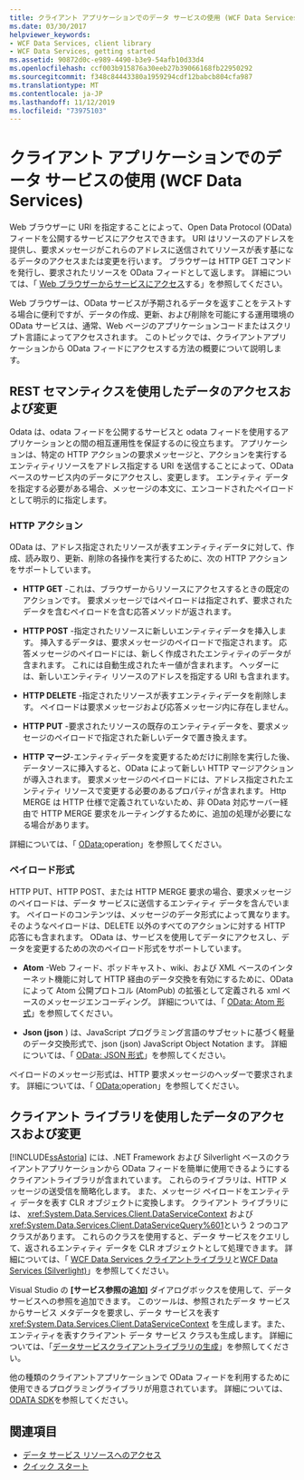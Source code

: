 ```yaml
---
title: クライアント アプリケーションでのデータ サービスの使用 (WCF Data Services)
ms.date: 03/30/2017
helpviewer_keywords:
- WCF Data Services, client library
- WCF Data Services, getting started
ms.assetid: 90872d0c-e989-4490-b3e9-54afb10d33d4
ms.openlocfilehash: ccf003b915876a30eeb27b39066168fb22950292
ms.sourcegitcommit: f348c84443380a1959294cdf12babcb804cfa987
ms.translationtype: MT
ms.contentlocale: ja-JP
ms.lasthandoff: 11/12/2019
ms.locfileid: "73975103"
---
```

# <a name="using-a-data-service-in-a-client-application-wcf-data-services"></a>クライアント アプリケーションでのデータ サービスの使用 (WCF Data Services)
Web ブラウザーに URI を指定することによって、Open Data Protocol (OData) フィードを公開するサービスにアクセスできます。 URI はリソースのアドレスを提供し、要求メッセージがこれらのアドレスに送信されてリソースが表す基になるデータのアクセスまたは変更を行います。 ブラウザーは HTTP GET コマンドを発行し、要求されたリソースを OData フィードとして返します。 詳細については、「 [Web ブラウザーからサービスにアクセス](accessing-the-service-from-a-web-browser-wcf-data-services-quickstart.md)する」を参照してください。  
  
 Web ブラウザーは、OData サービスが予期されるデータを返すことをテストする場合に便利ですが、データの作成、更新、および削除を可能にする運用環境の OData サービスは、通常、Web ページのアプリケーションコードまたはスクリプト言語によってアクセスされます。 このトピックでは、クライアントアプリケーションから OData フィードにアクセスする方法の概要について説明します。  
  
## <a name="accessing-and-changing-data-using-rest-semantics"></a>REST セマンティクスを使用したデータのアクセスおよび変更  
 Odata は、odata フィードを公開するサービスと odata フィードを使用するアプリケーションとの間の相互運用性を保証するのに役立ちます。 アプリケーションは、特定の HTTP アクションの要求メッセージと、アクションを実行するエンティティリソースをアドレス指定する URI を送信することによって、OData ベースのサービス内のデータにアクセスし、変更します。 エンティティ データを指定する必要がある場合、メッセージの本文に、エンコードされたペイロードとして明示的に指定します。  
  
### <a name="http-actions"></a>HTTP アクション  
 OData は、アドレス指定されたリソースが表すエンティティデータに対して、作成、読み取り、更新、削除の各操作を実行するために、次の HTTP アクションをサポートしています。  
  
- **HTTP GET** -これは、ブラウザーからリソースにアクセスするときの既定のアクションです。 要求メッセージではペイロードは指定されず、要求されたデータを含むペイロードを含む応答メソッドが返されます。  
  
- **HTTP POST** -指定されたリソースに新しいエンティティデータを挿入します。 挿入するデータは、要求メッセージのペイロードで指定されます。 応答メッセージのペイロードには、新しく作成されたエンティティのデータが含まれます。 これには自動生成されたキー値が含まれます。 ヘッダーには、新しいエンティティ リソースのアドレスを指定する URI も含まれます。  
  
- **HTTP DELETE** -指定されたリソースが表すエンティティデータを削除します。 ペイロードは要求メッセージおよび応答メッセージ内に存在しません。  
  
- **HTTP PUT** -要求されたリソースの既存のエンティティデータを、要求メッセージのペイロードで指定された新しいデータで置き換えます。  
  
- **HTTP マージ**-エンティティデータを変更するためだけに削除を実行した後、データソースに挿入すると、OData によって新しい HTTP マージアクションが導入されます。 要求メッセージのペイロードには、アドレス指定されたエンティティ リソースで変更する必要のあるプロパティが含まれます。 Http MERGE は HTTP 仕様で定義されていないため、非 OData 対応サーバー経由で HTTP MERGE 要求をルーティングするために、追加の処理が必要になる場合があります。  
  
 詳細については、「 [OData:](https://go.microsoft.com/fwlink/?LinkId=185792)operation」を参照してください。  
  
### <a name="payload-formats"></a>ペイロード形式  
 HTTP PUT、HTTP POST、または HTTP MERGE 要求の場合、要求メッセージのペイロードは、データ サービスに送信するエンティティ データを含んでいます。 ペイロードのコンテンツは、メッセージのデータ形式によって異なります。 そのようなペイロードは、DELETE 以外のすべてのアクションに対する HTTP 応答にも含まれます。 OData は、サービスを使用してデータにアクセスし、データを変更するための次のペイロード形式をサポートしています。  
  
- **Atom** -Web フィード、ポッドキャスト、wiki、および XML ベースのインターネット機能に対して HTTP 経由のデータ交換を有効にするために、OData によって Atom 公開プロトコル (AtomPub) の拡張として定義される xml ベースのメッセージエンコーディング。 詳細については、「 [OData: Atom 形式](https://go.microsoft.com/fwlink/?LinkId=185794)」を参照してください。  
  
- **Json (json** ) は、JavaScript プログラミング言語のサブセットに基づく軽量のデータ交換形式で、json (json) JavaScript Object Notation ます。 詳細については、「 [OData: JSON 形式](https://go.microsoft.com/fwlink/?LinkId=185795)」を参照してください。  
  
 ペイロードのメッセージ形式は、HTTP 要求メッセージのヘッダーで要求されます。 詳細については、「 [OData:](https://go.microsoft.com/fwlink/?LinkID=185792)operation」を参照してください。  
  
## <a name="accessing-and-changing-data-using-client-libraries"></a>クライアント ライブラリを使用したデータのアクセスおよび変更  
 [!INCLUDE[ssAstoria](../../../../includes/ssastoria-md.md)] には、.NET Framework および Silverlight ベースのクライアントアプリケーションから OData フィードを簡単に使用できるようにするクライアントライブラリが含まれています。 これらのライブラリは、HTTP メッセージの送受信を簡略化します。 また、メッセージ ペイロードをエンティティ データを表す CLR オブジェクトに変換します。 クライアント ライブラリには、 <xref:System.Data.Services.Client.DataServiceContext> および <xref:System.Data.Services.Client.DataServiceQuery%601>という 2 つのコア クラスがあります。 これらのクラスを使用すると、データ サービスをクエリして、返されるエンティティ データを CLR オブジェクトとして処理できます。 詳細については、「 [WCF Data Services クライアントライブラリ](wcf-data-services-client-library.md)と[WCF Data Services (Silverlight)](https://docs.microsoft.com/previous-versions/windows/silverlight/dotnet-windows-silverlight/cc838234(v=vs.95))」を参照してください。  
  
 Visual Studio の **[サービス参照の追加]** ダイアログボックスを使用して、データサービスへの参照を追加できます。 このツールは、参照されたデータ サービスからサービス メタデータを要求し、データ サービスを表す <xref:System.Data.Services.Client.DataServiceContext> を生成します。また、エンティティを表すクライアント データ サービス クラスも生成します。 詳細については、「[データサービスクライアントライブラリの生成](generating-the-data-service-client-library-wcf-data-services.md)」を参照してください。  
  
 他の種類のクライアントアプリケーションで OData フィードを利用するために使用できるプログラミングライブラリが用意されています。 詳細については、 [ODATA SDK](https://go.microsoft.com/fwlink/?LinkId=185796)を参照してください。  
  
## <a name="see-also"></a>関連項目

- [データ サービス リソースへのアクセス](accessing-data-service-resources-wcf-data-services.md)
- [クイック スタート](quickstart-wcf-data-services.md)
